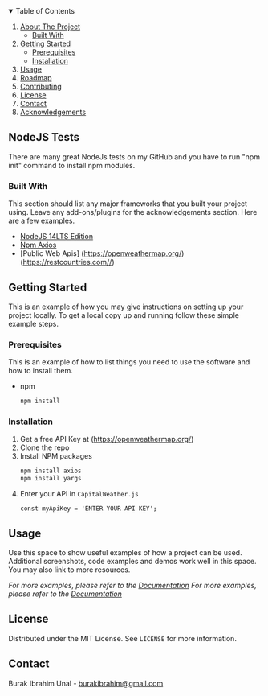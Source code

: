 <!-- TABLE OF CONTENTS -->
<details open="open">
  <summary>Table of Contents</summary>
  <ol>
    <li>
      <a href="#about-the-project">About The Project</a>
      <ul>
        <li><a href="#built-with">Built With</a></li>
      </ul>
    </li>
    <li>
      <a href="#getting-started">Getting Started</a>
      <ul>
        <li><a href="#prerequisites">Prerequisites</a></li>
        <li><a href="#installation">Installation</a></li>
      </ul>
    </li>
    <li><a href="#usage">Usage</a></li>
    <li><a href="#roadmap">Roadmap</a></li>
    <li><a href="#contributing">Contributing</a></li>
    <li><a href="#license">License</a></li>
    <li><a href="#contact">Contact</a></li>
    <li><a href="#acknowledgements">Acknowledgements</a></li>
  </ol>
</details>



<!-- ABOUT THE PROJECT -->
## NodeJS Tests


There are many great NodeJs tests on my GitHub and you have to run "npm init" command to install npm modules.


### Built With

This section should list any major frameworks that you built your project using. Leave any add-ons/plugins for the acknowledgements section. Here are a few examples.
* [NodeJS 14LTS Edition](https://nodejs.org/en/)
* [Npm Axios](https://www.npmjs.com/package/axios)
* [Public Web Apis]
	(https://openweathermap.org/)
	(https://restcountries.com//)



<!-- GETTING STARTED -->
## Getting Started

This is an example of how you may give instructions on setting up your project locally.
To get a local copy up and running follow these simple example steps.

### Prerequisites

This is an example of how to list things you need to use the software and how to install them.
* npm
  ```sh
  npm install
  ```

### Installation

1. Get a free API Key at (https://openweathermap.org/)
2. Clone the repo
3. Install NPM packages
   ```sh
   npm install axios
   npm install yargs
   ```
4. Enter your API in `CapitalWeather.js`
   ```JS
   const myApiKey = 'ENTER YOUR API KEY';
   ```



<!-- USAGE EXAMPLES -->
## Usage

Use this space to show useful examples of how a project can be used. Additional screenshots, code examples and demos work well in this space. You may also link to more resources.

_For more examples, please refer to the [Documentation](https://openweathermap.org/)_
_For more examples, please refer to the [Documentation](https://restcountries.com/)_




<!-- LICENSE -->
## License

Distributed under the MIT License. See `LICENSE` for more information.



<!-- CONTACT -->
## Contact

Burak Ibrahim Unal - burakibrahim@gmail.com

